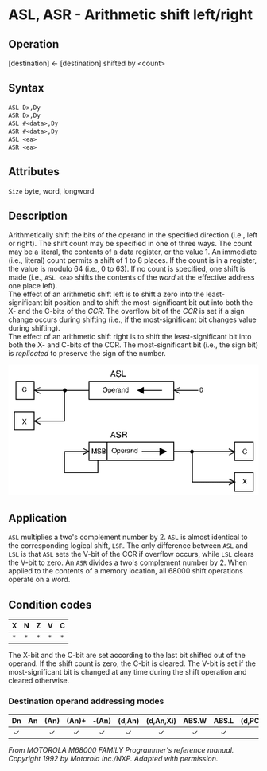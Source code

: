 # ASL, ASR - Arithmetic shift left/right

## Operation
[destination] ← [destination] shifted by \<count\>

## Syntax
```assembly
ASL Dx,Dy
ASR Dx,Dy
ASL #<data>,Dy
ASR #<data>,Dy
ASL <ea>
ASR <ea>
```

## Attributes
`Size` byte, word, longword

## Description
Arithmetically shift the bits of the operand in the specified direction (i.e., left or right). The shift count may be specified in one of three ways. The count may be a literal, the contents of a data register, or the value 1. An immediate (i.e., literal) count permits a shift of 1 to 8 places. If the count is in a register, the value is modulo 64 (i.e., 0 to 63). If no count is specified, one shift is made (i.e., `ASL <ea>` shifts the contents of the *word* at the effective address one place left).<br/>
The effect of an arithmetic shift left is to shift a zero into the least-significant bit position and to shift the most-significant bit out into both the X- and the C-bits of the *CCR*. The overflow bit of the *CCR* is set if a sign change occurs during shifting (i.e., if the most-significant bit changes value during shifting).<br/>
The effect of an arithmetic shift right is to shift the least-significant bit into both the X- and C-bits of the CCR. The most-significant bit (i.e., the sign bit) is *replicated* to preserve the sign of the number.

![ASL ASR schema](asl_asr.png)

## Application
`ASL` multiplies a two's complement number by 2. `ASL` is almost identical to the corresponding logical shift, `LSR`. The only difference between `ASL` and `LSL` is that `ASL` sets the V-bit of the CCR if overflow occurs, while `LSL` clears the V-bit to zero. An `ASR` divides a two's complement number by 2. When applied to the contents of a memory location, all 68000 shift operations operate on a word.

## Condition codes
|X|N|Z|V|C|
|--|--|--|--|--|
|*|*|*|*|*|

The X-bit and the C-bit are set according to the last bit shifted out of the operand. If the shift count is zero, the C-bit is cleared. The V-bit is set if the most-significant bit is changed at any time during the shift operation and cleared otherwise.

### Destination operand addressing modes
|Dn|An|(An)|(An)+|&#x2011;(An)|(d,An)|(d,An,Xi)|ABS.W|ABS.L|(d,PC)|(d,PC,Xn)|imm|
|:-:|:-:|:-:|:-:|:-:|:-:|:-:|:-:|:-:|:-:|:-:|:-:|
|✓||✓|✓|✓|✓|✓|✓|✓||||

*From MOTOROLA M68000 FAMILY Programmer's reference manual. Copyright 1992 by Motorola Inc./NXP. Adapted with permission.*
